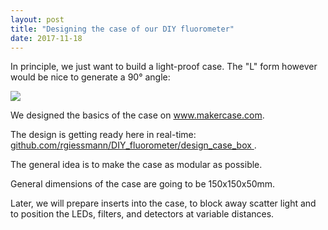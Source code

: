 ```yaml
---
layout: post
title: "Designing the case of our DIY fluorometer"
date: 2017-11-18
---
```


In principle, we just want to build a light-proof case. 
The "L" form however would be nice to generate a 90° angle:

<img src="./images/IMG_0834.jpg" />

We designed the basics of the case on 
<a href="http://www.makercase.com">
www.makercase.com</a>.

The design is getting ready here in real-time:
<a href="https://github.com/rgiessmann/DIY_fluorometer/design_case_box">
github.com/rgiessmann/DIY_fluorometer/design_case_box
</a>.

The general idea is to make the case as modular as possible.

General dimensions of the case are going to be 150x150x50mm.

Later, we will prepare inserts into the case, to block away scatter light and 
to position the LEDs, filters, and detectors at variable distances.

